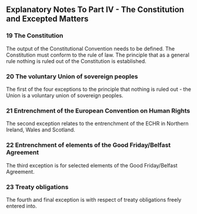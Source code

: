 ## Explanatory Notes To Part IV - The Constitution and Excepted Matters

### 19 The Constitution

The output of the Constitutional Convention needs to be defined. The Constitution must conform to the rule of law. The principle that as a general rule nothing is ruled out of the Constitution is established.

### 20 The voluntary Union of sovereign peoples

The first of the four exceptions to the principle that nothing is ruled out - the Union is a voluntary union of sovereign peoples.

### 21 Entrenchment of the European Convention on Human Rights

The second exception relates to the entrenchment of the ECHR in Northern Ireland, Wales and Scotland.

### 22 Entrenchment of elements of the Good Friday/Belfast Agreement

The third exception is for selected elements of the Good Friday/Belfast Agreement.

### 23 Treaty obligations

The fourth and final exception is with respect of treaty obligations freely entered into.
